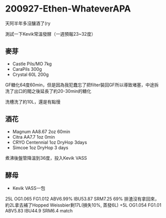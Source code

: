 # 200927-Ethen-WhateverAPA

天阿半年多沒釀酒了(ry

測試一下Kevik常溫發酵（一週預報23\~32度）

## 麥芽
* Castle Pils/MO 7kg
* CaraPils 300g
* Crystal 60L 200g

GF糖化64度60min，但是因為我犯蠢忘了把filter裝回GF所以導致堵塞，中途拆洗了出口的閥之後延長了約20-30min的糖化

洗槽洗了約10L，還是有點慢

## 酒花
* Magnum AA8.67 2oz 60min
* Citra AA7.7 1oz 0min
* CRYO Centennial 1oz DryHop 3days
* Simcoe 1oz DryHop 3 days

煮沸後盤管降溫到36度，投入Kevik VASS

## 酵母
* Kevik VASS一包

25L OG1.065 FG1.012 ABV6.99% IBU53.87 SRM7.25 69%
排渣沒有拿回來，約2L拿去補了Hopped Weissbier剩17L(損失10%, 蒸發6L)
+5L OG1.054 FG1.01 ABV5.83 IBU44.9 SRM6.4 match